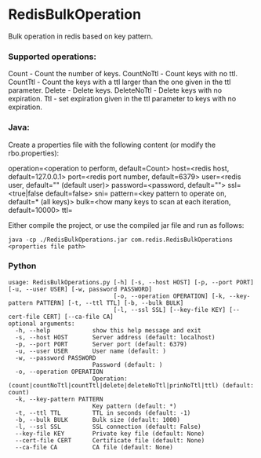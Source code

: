 # RedisBulkOperation
 
Bulk operation in redis based on key pattern.

### Supported operations:
Count - Count the number of keys.
CountNoTtl - Count keys with no ttl.
CountTtl - Count the keys with a ttl larger than the one given in the ttl parameter.
Delete - Delete keys.
DeleteNoTtl - Delete keys with no expiration.
Ttl - set expiration given in the ttl parameter to keys with no expiration.

### Java:

Create a properties file with the following content (or modify the rbo.properties):

operation=<operation to perform, default=Count> 
host=<redis host, default=127.0.0.1>
port=<redis port number, default=6379>
user=<redis user, default="" (default user)>
password=<password, default="">
ssl=<true|false default=false>
sni=<sni default="">
pattern=<key pattern to operate on, default=* (all keys)>
bulk=<how many keys to scan at each iteration, default=10000>
ttl=<ttl for setting or testing>

Either compile the project, or use the compiled jar file and run as follows:
```
java -cp ./RedisBulkOperations.jar com.redis.RedisBulkOperations <properties file path>
```


### Python
```
usage: RedisBulkOperations.py [-h] [-s, --host HOST] [-p, --port PORT] [-u, --user USER] [-w, password PASSWORD]
                              [-o, --operation OPERATION] [-k, --key-pattern PATTERN] [-t, --ttl TTL] [-b, --bulk BULK]
                              [-l, --ssl SSL] [--key-file KEY] [--cert-file CERT] [--ca-file CA]
optional arguments:
  -h, --help            show this help message and exit
  -s, --host HOST       Server address (default: localhost)
  -p, --port PORT       Server port (default: 6379)
  -u, --user USER       User name (default: )
  -w, --password PASSWORD
                        Password (default: )
  -o, --operation OPERATION
                        Operation: (count|countNoTtl|countTtl|delete|deleteNoTtl|prinNoTtl|ttl) (default: count)
  -k, --key-pattern PATTERN
                        Key pattern (default: *)
  -t, --ttl TTL         TTL in seconds (default: -1)
  -b, --bulk BULK       Bulk size (default: 1000)
  -l, --ssl SSL         SSL connection (default: False)
  --key-file KEY        Private key file (default: None)
  --cert-file CERT      Certificate file (default: None)
  --ca-file CA          CA file (default: None)
```
  
